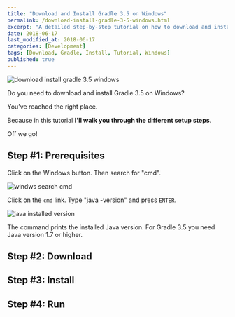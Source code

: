 ```yaml
---
title: "Download and Install Gradle 3.5 on Windows"
permalink: /download-install-gradle-3-5-windows.html
excerpt: "A detailed step-by-step tutorial on how to download and install Gradle 3.5 on Windows."
date: 2018-06-17
last_modified_at: 2018-06-17
categories: [Development]
tags: [Download, Gradle, Install, Tutorial, Windows]
published: true
---
```


<img src="{{ site.url }}/assets/images/posts/development/gradle/download-install-gradle-3-5-windows.png" alt="download install gradle 3.5 windows" class="align-right title-image">

Do you need to download and install Gradle 3.5 on Windows?

You’ve reached the right place.

Because in this tutorial **I'll walk you through the different setup steps**.

Off we go!

## Step #1: Prerequisites

Click on the Windows button. Then search for "cmd".

<img src="{{ site.url }}/assets/images/posts/development/gradle/windws-search-cmd.jpg" alt="windws search cmd">

Click on the `cmd` link. Type "java -version" and press `ENTER`.

<img src="{{ site.url }}/assets/images/posts/development/gradle/java-installed-version.jpg" alt="java installed version">

The command prints the installed Java version. For Gradle 3.5 you need Java version 1.7 or higher.

## Step #2: Download



## Step #3: Install



## Step #4: Run
